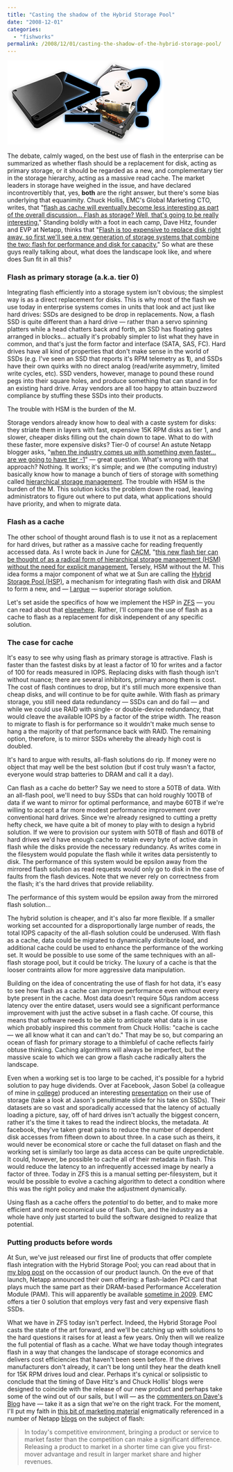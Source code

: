 ```yaml
---
title: "Casting the shadow of the Hybrid Storage Pool"
date: "2008-12-01"
categories:
  - "fishworks"
permalink: /2008/12/01/casting-the-shadow-of-the-hybrid-storage-pool/
---
```


![](images/ssd1.png)

The debate, calmly waged, on the best use of flash in the enterprise can be summarized as whether flash should be a replacement for disk, acting as primary storage, or it should be regarded as a new, and complementary tier in the storage hierarchy, acting as a massive read cache. The market leaders in storage have weighed in the issue, and have declared incontrovertibly that, yes, **both** are the right answer, but there's some bias underlying that equanimity. Chuck Hollis, EMC's Global Marketing CTO, writes, that "[flash as cache will eventually become less interesting as part of the overall discussion... Flash as storage? Well, that's going to be really interesting.](http://chucksblog.emc.com/chucks_blog/2008/11/back-to-flash-again.html)" Standing boldly with a foot in each camp, Dave Hitz, founder and EVP at Netapp, thinks that "[Flash is too expensive to replace disk right away, so first we'll see a new generation of storage systems that combine the two: flash for performance and disk for capacity.](http://blogs.netapp.com/dave/2008/11/disk-is-the-new.html)" So what are these guys really talking about, what does the landscape look like, and where does Sun fit in all this?

### Flash as primary storage (a.k.a. tier 0)

Integrating flash efficiently into a storage system isn't obvious; the simplest way is as a direct replacement for disks. This is why most of the flash we use today in enterprise systems comes in units that look and act just like hard drives: SSDs are designed to be drop in replacements. Now, a flash SSD is quite different than a hard drive — rather than a servo spinning platters while a head chatters back and forth, an SSD has floating gates arranged in blocks... actually it's probably simpler to list what they have in common, and that's just the form factor and interface (SATA, SAS, FC). Hard drives have all kind of properties that don't make sense in the world of SSDs (e.g. I've seen an SSD that reports it's RPM telemetry as **1**), and SSDs have their own quirks with no direct analog (read/write asymmetry, limited write cycles, etc). SSD venders, however, manage to pound these round pegs into their square holes, and produce something that can stand in for an existing hard drive. Array vendors are all too happy to attain buzzword compliance by stuffing these SSDs into their products.

The trouble with HSM is the burden of the M.

Storage vendors already know how to deal with a caste system for disks: they striate them in layers with fast, expensive 15K RPM disks as tier 1, and slower, cheaper disks filling out the chain down to tape. What to do with these faster, more expensive disks? Tier-0 of course! An astute Netapp blogger asks, "[when the industry comes up with something even faster... are we going to have tier -1](http://blogs.netapp.com/shadeofblue/2008/11/both-disk-and-c.html)" — great question. What's wrong with that approach? Nothing. It works; it's simple; and we (the computing industry) basically know how to manage a bunch of tiers of storage with something called [hierarchical storage management](http://en.wikipedia.org/wiki/Hierarchical_storage_management). The trouble with HSM is the burden of the M. This solution kicks the problem down the road, leaving administrators to figure out where to put data, what applications should have priority, and when to migrate data.

### Flash as a cache

The other school of thought around flash is to use it not as a replacement for hard drives, but rather as a massive cache for reading frequently accessed data. As I wrote back in June for [CACM](http://cacm.acm.org/), "[this new flash tier can be thought of as a radical form of hierarchical storage management (HSM) without the need for explicit management.](http://dtrace.org/blogs/ahl/flash_hybrid_pools_and_future) Tersely, HSM without the M. This idea forms a major component of what we at Sun are calling the [Hybrid Storage Pool (HSP)](http://dtrace.org/blogs/ahl/hybrid_storage_pools_in_cacm), a mechanism for integrating flash with disk and DRAM to form a new, and — [I argue](http://blogs.sun.com/fishworks/resource/CEC08/fishworks_hsp.pdf) — superior storage solution.

Let's set aside the specifics of how we implement the HSP in [ZFS](http://opensolaris.org/os/community/zfs/) — you can read about that [elsewhere](http://www.acmqueue.com/modules.php?name=Content&pa=showpage&pid=553). Rather, I'll compare the use of flash as a cache to flash as a replacement for disk independent of any specific solution.

### The case for cache

It's easy to see why using flash as primary storage is attractive. Flash is faster than the fastest disks by at least a factor of 10 for writes and a factor of 100 for reads measured in IOPS. Replacing disks with flash though isn't without nuance; there are several inhibitors, primary among them is cost. The cost of flash continues to drop, but it's still much more expensive than cheap disks, and will continue to be for quite awhile. With flash as primary storage, you still need data redundancy — SSDs can and do fail — and while we could use RAID with single- or double-device redundancy, that would cleave the available IOPS by a factor of the stripe width. The reason to migrate to flash is for performance so it wouldn't make much sense to hang a the majority of that performance back with RAID. The remaining option, therefore, is to mirror SSDs whereby the already high cost is doubled.

It's hard to argue with results, all-flash solutions do rip. If money were no object that may well be the best solution (but if cost truly wasn't a factor, everyone would strap batteries to DRAM and call it a day).

Can flash as a cache do better? Say we need to store a 50TB of data. With an all-flash pool, we'll need to buy SSDs that can hold roughly 100TB of data if we want to mirror for optimal performance, and maybe 60TB if we're willing to accept a far more modest performance improvement over conventional hard drives. Since we're already resigned to cutting a pretty hefty check, we have quite a bit of money to play with to design a hybrid solution. If we were to provision our system with 50TB of flash and 60TB of hard drives we'd have enough cache to retain every byte of active data in flash while the disks provide the necessary redundancy. As writes come in the filesystem would populate the flash while it writes data persistently to disk. The performance of this system would be epsilon away from the mirrored flash solution as read requests would only go to disk in the case of faults from the flash devices. Note that we never rely on correctness from the flash; it's the hard drives that provide reliability.

The performance of this system would be epsilon away from the mirrored flash solution...

The hybrid solution is cheaper, and it's also far more flexible. If a smaller working set accounted for a disproportionally large number of reads, the total IOPS capacity of the all-flash solution could be underused. With flash as a cache, data could be migrated to dynamically distribute load, and additional cache could be used to enhance the performance of the working set. It would be possible to use some of the same techniques with an all-flash storage pool, but it could be tricky. The luxury of a cache is that the looser contraints allow for more aggressive data manipulation.

Building on the idea of concentrating the use of flash for hot data, it's easy to see how flash as a cache can improve performance even without every byte present in the cache. Most data doesn't require 50μs random access latency over the entire dataset, users would see a significant performance improvement with just the active subset in a flash cache. Of course, this means that software needs to be able to anticipate what data is in use which probably inspired this comment from Chuck Hollis: "cache is cache — we all know what it can and can't do." That may be so, but comparing an ocean of flash for primary storage to a thimbleful of cache reflects fairly obtuse thinking. Caching algorithms will always be imperfect, but the massive scale to which we can grow a flash cache radically alters the landscape.

Even when a working set is too large to be cached, it's possible for a hybrid solution to pay huge dividends. Over at Facebook, Jason Sobel (a colleague of mine in [college](http://www.brown.edu)) produced an interesting [presentation](http://www.flowgram.com/p/2qi3k8eicrfgkv) on their use of storage (take a look at Jason's penultimate slide for his take on SSDs). Their datasets are so vast and sporadically accessed that the latency of actually loading a picture, say, off of hard drives isn't actually the biggest concern, rather it's the time it takes to read the indirect blocks, the metadata. At facebook, they've taken great pains to reduce the number of dependent disk accesses from fifteen down to about three. In a case such as theirs, it would never be economical store or cache the full dataset on flash and the working set is similarly too large as data access can be quite unpredictable. It could, however, be possible to cache all of their metadata in flash. This would reduce the latency to an infrequently accessed image by nearly a factor of three. Today in ZFS this is a manual setting per-filesystem, but it would be possible to evolve a caching algorithm to detect a condition where this was the right policy and make the adjustment dynamically.

Using flash as a cache offers the _potential_ to do better, and to make more efficient and more economical use of flash. Sun, and the industry as a whole have only just started to build the software designed to realize that potential.

### Putting products before words

At Sun, we've just released our first line of products that offer complete flash integration with the Hybrid Storage Pool; you can read about that in [my blog post](http://dtrace.org/blogs/ahl/fishworks_launch) on the occassion of our product launch. On the eve of that launch, Netapp announced their own offering: a flash-laden PCI card that plays much the same part as their DRAM-based Performance Acceleration Module (PAM). This will apparently be available [sometime in 2009](http://blogs.netapp.com/insights/2008/11/get-your-data-i.html). EMC offers a tier 0 solution that employs very fast and very expensive flash SSDs.

What we have in ZFS today isn't perfect. Indeed, the Hybrid Storage Pool casts the state of the art forward, and we'll be catching up with solutions to the hard questions it raises for at least a few years. Only then will we realize the full potential of flash as a cache. What we have today though integrates flash in a way that changes the landscape of storage economics and delivers cost efficiencies that haven't been seen before. If the drives manufacturers don't already, it can't be long until they hear the death knell for 15K RPM drives loud and clear. Perhaps it's cynical or solipsistic to conclude that the timing of Dave Hitz's and Chuck Hollis' blogs were designed to coincide with the release of our new product and perhaps take some of the wind out of our sails, but I will — as the [commenters on Dave's Blog](http://blogs.netapp.com/dave/2008/11/disk-is-the-new.html#comment-138918166) have — take it as a sign that we're on the right track. For the moment, I'll put my faith in [this bit of marketing material](http://www.netapp.com/us/company/leadership/data-center-transformation/dct-flash.html) enigmatically referenced in a number of Netapp [blogs](http://blogs.netapp.com/shadeofblue/2008/11/both-disk-and-c.html) on the subject of flash:

> In today's competitive environment, bringing a product or service to market faster than the competition can make a significant difference. Releasing a product to market in a shorter time can give you first-mover advantage and result in larger market share and higher revenues.
